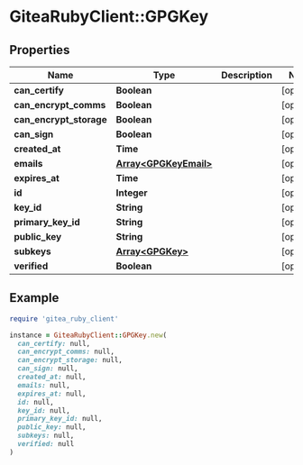 # GiteaRubyClient::GPGKey

## Properties

| Name | Type | Description | Notes |
| ---- | ---- | ----------- | ----- |
| **can_certify** | **Boolean** |  | [optional] |
| **can_encrypt_comms** | **Boolean** |  | [optional] |
| **can_encrypt_storage** | **Boolean** |  | [optional] |
| **can_sign** | **Boolean** |  | [optional] |
| **created_at** | **Time** |  | [optional] |
| **emails** | [**Array&lt;GPGKeyEmail&gt;**](GPGKeyEmail.md) |  | [optional] |
| **expires_at** | **Time** |  | [optional] |
| **id** | **Integer** |  | [optional] |
| **key_id** | **String** |  | [optional] |
| **primary_key_id** | **String** |  | [optional] |
| **public_key** | **String** |  | [optional] |
| **subkeys** | [**Array&lt;GPGKey&gt;**](GPGKey.md) |  | [optional] |
| **verified** | **Boolean** |  | [optional] |

## Example

```ruby
require 'gitea_ruby_client'

instance = GiteaRubyClient::GPGKey.new(
  can_certify: null,
  can_encrypt_comms: null,
  can_encrypt_storage: null,
  can_sign: null,
  created_at: null,
  emails: null,
  expires_at: null,
  id: null,
  key_id: null,
  primary_key_id: null,
  public_key: null,
  subkeys: null,
  verified: null
)
```

